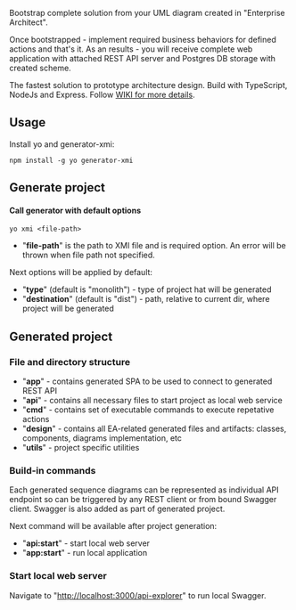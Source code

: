 Bootstrap complete solution from your UML diagram created in "Enterprise Architect". 

Once bootstrapped - implement required business behaviors for defined actions and that's it. As an results - you will receive complete web application with attached REST API server and Postgres DB storage with created scheme.

The fastest solution to prototype architecture design. Build with TypeScript, NodeJs and Express. Follow [WIKI for more details](https://github.com/donvadicastro/generator-xmi/wiki).

## Usage
Install yo and generator-xmi:

```
npm install -g yo generator-xmi
```

## Generate project
#### Call generator with default options
```
yo xmi <file-path>
```

* "**file-path**" is the path to XMI file and is required option. An error will be thrown when file path not specified.

Next options will be applied by default:
* "**type**" (default is "monolith") - type of project hat will be generated
* "**destination**" (default is "dist") - path, relative to current dir, where project will be generated

## Generated project
### File and directory structure
* "**app**" - contains generated SPA to be used to connect to generated REST API
* "**api**" - contains all necessary files to start project as local web service
* "**cmd**" - contains set of executable commands to execute repetative actions
* "**design**" - contains all EA-related generated files and artifacts: classes, components, diagrams implementation, etc
* "**utils**" - project specific utilities

### Build-in commands
Each generated sequence diagrams can be represented as individual API endpoint so can be triggered by any REST client or from bound Swagger client. Swagger is also added as part of generated project.

Next command will be available after project generation:
* "**api:start**" - start local web server
* "**app:start**" - run local application


### Start local web server
Navigate to "[http://localhost:3000/api-explorer](http://localhost:3000/api-explorer)" to run local Swagger.
